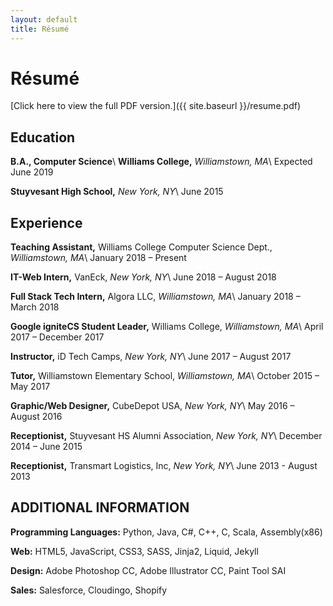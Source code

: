```yaml
---
layout: default
title: Résumé
---
```

# Résumé
[Click here to view the full PDF version.]({{ site.baseurl }}/resume.pdf)

## Education

**B.A., Computer Science**\\
**Williams College,** _Williamstown, MA_\\
Expected June 2019

**Stuyvesant High School,** _New York, NY_\\
June 2015

## Experience
**Teaching Assistant,** Williams College Computer Science Dept., _Williamstown, MA_\\
January 2018 – Present

**IT-Web Intern,** VanEck, _New York, NY_\\
June 2018 – August 2018

**Full Stack Tech Intern,** Algora LLC, _Williamstown, MA_\\
January 2018 – March 2018

**Google igniteCS Student Leader,** Williams College, _Williamstown, MA_\\
April 2017 – December 2017

**Instructor,** iD Tech Camps, _New York, NY_\\
June 2017 – August 2017

**Tutor,** Williamstown Elementary School, _Williamstown, MA_\\
October 2015 – May 2017

**Graphic/Web Designer,** CubeDepot USA, _New York, NY_\\
May 2016 – August 2016

**Receptionist,** Stuyvesant HS Alumni Association, _New York, NY_\\
December 2014 – June 2015

**Receptionist,** Transmart Logistics, Inc, _New York, NY_\\
June 2013 - August 2013

## ADDITIONAL INFORMATION

**Programming Languages:** Python, Java, C#, C++, C, Scala, Assembly(x86)

**Web:** HTML5, JavaScript, CSS3, SASS, Jinja2, Liquid, Jekyll

**Design:** Adobe Photoshop CC, Adobe Illustrator CC, Paint Tool SAI

**Sales:** Salesforce, Cloudingo, Shopify
